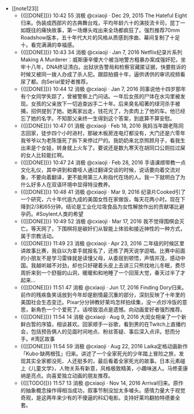 - [[note123]]
    - {{[[DONE]]}} 10:42 55 
消极
@cxiaoji
·
Dec 29, 2015
The Hateful Eight归来。伪装成西部片的古典舞台戏，平均年龄六十的演技流卡司，昆丁一如既往的痛快故事，第一场爆头戏出来全场都疯狂了。强烈推荐70mm Roadshow版本，五十年代大片的风格从质感到序曲、幕间复制了十足十。看完满满的幸福感。
    - {{[[DONE]]}} 10:43 34 消极
@cxiaoji
·
Jan 7, 2016
Netflix纪录片系列Making A Murderer：威斯康辛傻大个被当地警方粗暴办案成强奸犯，坐牢十八年，DNA终证清白。出狱状告警局和检察官藏匿证据，快要胜诉的时候又被同一拨人办成了杀人犯。跟踪拍摄十年，逼供诱供的审讯视频看尿了都。向Serial爱好者推荐。
    - {{[[DONE]]}} 10:44 12 消极
@cxiaoji
·
Jan 7, 2016
同事说他十四岁那年有个女同学失踪了，曾被警察上门问话。一年后女孩的尸体在水沟里被发现。女孩的父亲放下一切追查凶手二十年。后来臭名昭著的绿河杀手被捕，招供提到了她。她离家出走，钱花光了，为卖肉上了他的车。他已经忘了她的名字。不知那父亲终一生得到这个答案，到底算不算安慰。
    - {{[[DONE]]}} 10:47 01 消极
@cxiaoji
·
Feb 18, 2016
我妈当年跟老陈同志回家，徒步四个小时进村，那破木板房连电灯都没有，大门还是六零年我爷爷以为老陈饿死了拆下来停过尸的。我奶奶来北京照顾月子，看我生出来是个女娃，转身就上火车了。要说还是数九寒天在胡同口公厕拉过屎的女人比较能扛啊。
    - {{[[DONE]]}} 10:47 24 消极
@cxiaoji
·
Feb 28, 2016
手语课顺带教一点文化礼仪，其中讲到和聋哑人通过翻译交谈的时候，说话要向着交流对象，不要向着翻译，更不能用第三人称指代在场的人。我一下就明白了为什么好多人在双语环境中显得特没教养。
    - {{[[DONE]]}} 10:48 41 消极
@cxiaoji
·
Mar 9, 2016
纪录片Cooked引了一个研究，六十年代逾九成的美国女性在家做饭，每天花两小时。现在下降到2/3和65分钟。结论是工业化垃圾食品为女性解放作出的贡献堪比避孕药。#Soylent人类的希望
    - {{[[DONE]]}} 10:49 52 消极
@cxiaoji
·
Mar 17, 2016
我不觉得围棋会灭亡。等天网了，下围棋将是碳奸们从智能上体验和接近神性的一种方式，属于宗教活动。
    - {{[[DONE]]}} 11:49 23 
消极
@cxiaoji
·
Apr 23, 2016
二年级的时候区里讲故事比赛，我自以为拿手就报名了，还练了两天说学逗唱。比赛中前面的小朋友不是学习雷锋就是读懂父母，从委屈到顿悟，声情并茂，感动中国。我越听越不对劲，却也只好硬着头皮上去讲三只熊找地儿冬眠，费尽周折来到一个舒服的山洞，暖暖和和地睡了一个回笼大觉，春天过半了才起来…
    - {{[[DONE]]}} 11:51 47 
消极
@cxiaoji
·
Jun 17, 2016
Finding Dory归来。前作的残疾鱼笑话放到今年却是剧情最沉重的部分，深刻反映了十年里的美国社会生态变迁。Pixar分分钟教好莱坞怎样拍续集，没一点炒冷饭的意思，新角色一个个爱死了。话唠毁泪点是遗憾。向动画爱好者强烈推荐。
    - {{[[DONE]]}} 11:54 14 消极
@cxiaoji
·
Aug 9, 2016
大闺女相亲了一个新鲜白暂的序猿，相谈甚欢。回家顺手一谷歌，看到男的在Twitch上直播约会，包括预告俩人的见面时间地点、粉丝答疑、事后深入点评。怒而分手。#湾区故事
    - {{[[DONE]]}} 11:54 59 消极
@cxiaoji
·
Aug 22, 2016
Laika定格动画新作「Kubo·缺两根弦」归来。讲述了一个全家死光的少年踏上冒险之旅，发现其实全家都没死、人还挺多的，最后看着全家死光的故事。日本元素碰上《儿童文学》，人物关系有新意，风格极致精美，小趣味迷人。马修麦康纳是亮点。向喜爱独立动画的朋友推荐。
    - {{[[TODO]]}} 11:57 13 消极
@cxiaoji
·
Nov 14, 2016
Arrival归来。原作的抽象概念操作得相当成功，叙事节制没加太多噱头。感情力量大于视觉奇观，是这两年来少有的不傻逼的科幻电影。支持好莱坞翻拍特德姜全套。
